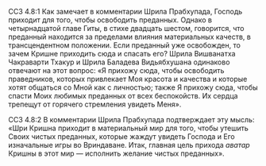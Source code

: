 ССЗ 4.8:1	Как замечает в комментарии Шрила Прабхупада, Господь приходит для того, чтобы освободить преданных. Однако в четырнадцатой главе Гиты, в стихе двадцать шестом, говорится, что преданный находится за пределами влияния материальных качеств, в трансцендентном положении. Если преданный уже освобожден, то зачем Кришне приходить сюда и спасать его? Шрила Вишванатха Чакраварти Тхакур и Шрила Баладева Видьябхушана одинаково отвечают на этот вопрос: «Я прихожу сюда, чтобы освободить праведников, которых привлекает Моя красота и качества и которые хотят общаться со Мной как с личностью; также Я прихожу сюда, чтобы спасти Моих любимых преданных от всех беспокойств. Их сердца трепещут от горячего стремления увидеть Меня».

ССЗ 4.8:2	В комментарии Шрила Прабхупада подтверждает эту мысль: «Шри Кришна приходит в материальный мир для того, чтобы утешить Своих чистых преданных, которые жаждут увидеть Господа и Его изначальные игры во Вриндаване. Итак, главная цель прихода _аватар_ Кришны в этот мир — исполнить желание чистых преданных».